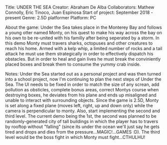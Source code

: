Title: UNDER THE SEA
Creator: Abraham De Alba
Collaborators: Mathew Connolly, Eric Tinoco, Juan Espinosa
Start of project: September 2018 - present
Genre: 2.5D platformer
Platform: PC

About the game: Under the Sea takes place in the Monterey Bay and follows a young otter named Monty, on his quest to make his way across the bay on his own to be re-united with his familly after being seperated by a storm. In this demo Monty must travers sharks, octopuses and other creatures to reach his home. Armed with a kelp whip, a limited number of rocks and a tail attack he must use them strategically in order to effectively dispatch his obstacles. But in order to heal and gain lives he must break the conviniently placed boxes and break them to consume the yummy crab inside.

Notes: Under the Sea started out as a personal project and was then turned into a school project, now I'm continuing to plan the next steps of Under the Sea. The UI needs to be fixed in order to match the size of any screan, add pollution as obsticles, complete bonus areas, correct Montys course when destroying boxes, he deviates from his plane and ends up misaligned and unable to interact with surrounding objects. Since the game is 2.5D, Monty is set along a fixed plane (moves left, right, up and down only) while the camera is perpendicular to monty. Also, start implementing the second and third level. The current demo being the 1st, the second was planned to be randomly-generated city of tall buildings in which the player has to travers by rooftop without "falling" (since its under the ocean we'll just say he gets tired and drops and dies from the pressure...MAGIC!...GAMES :D). The third level would be the boss fight in which Monty must fight...CTHULHU!
